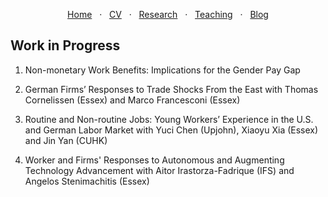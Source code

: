 <p align="center">
  <a href="https://binyueconomics.github.io/">Home</a>
  &nbsp; · &nbsp;
  <a href="https://binyueconomics.github.io/CV">CV</a>
  &nbsp; · &nbsp;
  <a href="https://binyueconomics.github.io/research">Research</a>
  &nbsp; · &nbsp;
  <a href="https://binyueconomics.github.io/teaching">Teaching</a>
  &nbsp; · &nbsp;
  <a href="https://binyueconomics.github.io/blog">Blog</a>
</p>

## Work in Progress

1. Non-monetary Work Benefits: Implications for the Gender Pay Gap

2. German Firms’ Responses to Trade Shocks From the East with Thomas Cornelissen (Essex) and Marco
Francesconi (Essex)

3. Routine and Non-routine Jobs: Young Workers’ Experience in the U.S. and German Labor Market with Yuci Chen
(Upjohn), Xiaoyu Xia (Essex) and Jin Yan (CUHK)

4. Worker and Firms' Responses to Autonomous and Augmenting Technology Advancement with Aitor Irastorza-Fadrique (IFS) and Angelos Stenimachitis (Essex)
